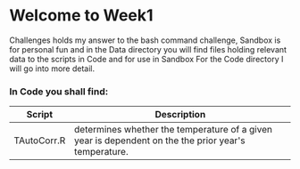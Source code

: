 # Welcome to Week1
Challenges holds my answer to the bash command challenge, Sandbox is for personal fun and in the Data directory you will find files holding relevant data to the scripts in Code and for use in Sandbox
For the Code directory I will go into more detail.

### In Code you shall find:
 
 Script       | Description
 ------------- | -------------
 TAutoCorr.R | determines whether the temperature of a given year is dependent on the the prior year's temperature.
  
  
